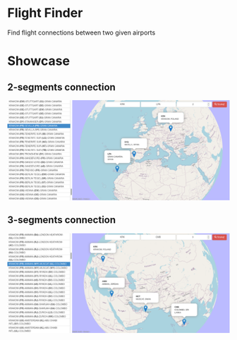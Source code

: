 # Flight Finder

Find flight connections between two given airports

# Showcase

## 2-segments connection
![Logo](media/krk-mad-lpa.png)

## 3-segments connection
![Logo](media/krk-amm-mct-cmb.png)